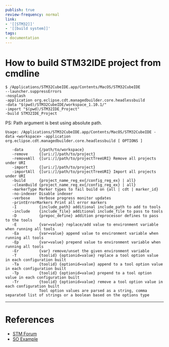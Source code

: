 ```yaml
---
publish: true
review-frequency: normal
link:
- '[[STM32]]'
- '[[build system]]'
tags:
- documentation
---
```


# How to build STM32IDE project from cmdline

```
$ /Applications/STM32CubeIDE.app/Contents/MacOS/STM32CubeIDE 
--launcher.suppressErrors 
-nosplash 
-application org.eclipse.cdt.managedbuilder.core.headlessbuild 
-data "$(pwd)/STM32CubeIDE/workspace_1.10.1/" 
-import "$(pwd)/STM32IDE_Project"
-build STM32IDE_Project
```

PS: Path argument is best using absolute path.

```
Usage: /Applications/STM32CubeIDE.app/Contents/MacOS/STM32CubeIDE -data <workspace> -application org.eclipse.cdt.managedbuilder.core.headlessbuild [ OPTIONS ]

   -data       {/path/to/workspace}
   -remove     {[uri:/]/path/to/project}
   -removeAll  {[uri:/]/path/to/projectTreeURI} Remove all projects under URI
   -import     {[uri:/]/path/to/project}
   -importAll  {[uri:/]/path/to/projectTreeURI} Import all projects under URI
   -build      {project_name_reg_ex{/config_reg_ex} | all}
   -cleanBuild {project_name_reg_ex{/config_reg_ex} | all}
   -markerType Marker types to fail build on {all | cdt | marker_id}
   -no-indexer Disable indexer
   -verbose    Verbose progress monitor updates
   -printErrorMarkers Print all error markers
   -I          {include_path} additional include_path to add to tools
   -include    {include_file} additional include_file to pass to tools
   -D          {prepoc_define} addition preprocessor defines to pass to the tools
   -E          {var=value} replace/add value to environment variable when running all tools
   -Ea         {var=value} append value to environment variable when running all tools
   -Ep         {var=value} prepend value to environment variable when running all tools
   -Er         {var} remove/unset the given environment variable
   -T          {toolid} {optionid=value} replace a tool option value in each configuration built
   -Ta         {toolid} {optionid=value} append to a tool option value in each configuration built
   -Tp         {toolid} {optionid=value} prepend to a tool option value in each configuration built
   -Tr         {toolid} {optionid=value} remove a tool option value in each configuration built
               Tool option values are parsed as a string, comma separated list of strings or a boolean based on the options type
```

---
# References
- [STM Forum](https://community.st.com/s/question/0D53W00001RL4l0SAD/how-do-i-build-my-stm32cubeide-code-via-the-command-line-on-linux) 
- [SO Example](https://stackoverflow.com/questions/68928393/stm32cubeide-headless-build-returns-no-project-matched-error)